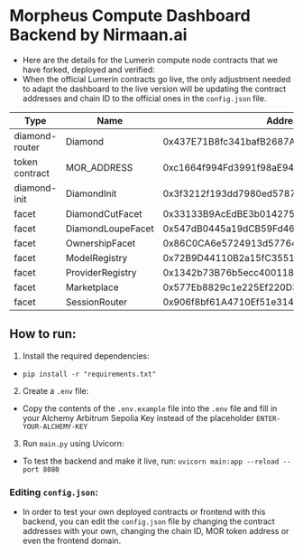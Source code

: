 # Morpheus Compute Dashboard Backend by Nirmaan.ai

- Here are the details for the Lumerin compute node contracts that we have forked, deployed and verified:
- When the official Lumerin contracts go live, the only adjustment needed to adapt the dashboard to the live version 
will be updating the contract addresses and chain ID to the official ones in the `config.json` file.

| Type           | Name              | Address                                    |
|----------------|-------------------|--------------------------------------------|
| diamond-router | Diamond           | 0x437E71B8fc341bafB2687Ad6935476231c49928F |
| token contract | MOR_ADDRESS       | 0xc1664f994Fd3991f98aE944bC16B9aED673eF5fD |
| diamond-init   | DiamondInit       | 0x3f3212f193dd7980ed57878fa5a3fbae0797dce4 |
| facet          | DiamondCutFacet   | 0x33133B9AcEdBE3b014275Fb24553724218e81a70 |
| facet          | DiamondLoupeFacet | 0x547dB0445a19dCB59Fd469aADba1Fd9129D418Bf |
| facet          | OwnershipFacet    | 0x86C0CA6e5724913d5776447ceea505BC692D1e64 |
| facet          | ModelRegistry     | 0x72B9D44110B2a15fC35512a617C2A0f28284e05A |
| facet          | ProviderRegistry  | 0x1342b73B76b5ecc400118185B6546C2a6A978C5A |
| facet          | Marketplace       | 0x577Eb8829c1e225Ef220D32BC9045c050265C4D3 |
| facet          | SessionRouter     | 0x906f8bf61A4710Ef51e31435FA8eECdd0b532bc0 |

## How to run:
1)  Install the required dependencies:
- `pip install -r "requirements.txt"`

2)  Create a `.env` file:
- Copy the contents of the `.env.example` file into the `.env` file and fill in your Alchemy Arbitrum Sepolia Key instead of the placeholder `ENTER-YOUR-ALCHEMY-KEY`

3) Run `main.py` using Uvicorn:
- To test the backend and make it live, run: `uvicorn main:app --reload --port 8080
`
### Editing `config.json`:
- In order to test your own deployed contracts or frontend with this backend, you can edit the `config.json` file by changing 
the contract addresses with your own, changing the chain ID, MOR token address or even the frontend domain.